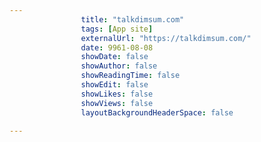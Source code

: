 ---
                title: "talkdimsum.com"
                tags: [App site]
                externalUrl: "https://talkdimsum.com/"
                date: 9961-08-08
                showDate: false
                showAuthor: false
                showReadingTime: false
                showEdit: false
                showLikes: false
                showViews: false
                layoutBackgroundHeaderSpace: false
                ---
